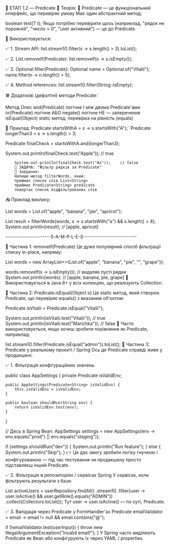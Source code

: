 🔹 ЕТАП 1.2 — Predicate<T>
📘 Теорія:
🔹 Predicate<T> — це функціональний інтерфейс, що перевіряє умову
Має один абстрактний метод:

boolean test(T t);
Якщо потрібно перевірити щось (наприклад, "рядок не порожній", "число > 0", "user активний") — це до Predicate.

🔧 Використовується:

✅ 1. Stream API:
list.stream1().filter(s -> s.length() > 3).toList();

✅ 2. List.removeIf(Predicate<T>):
list.removeIf(s -> s.isEmpty());

✅ 3. Optional.filter(Predicate):
Optional<String> name = Optional.of("Vitalii");
name.filter(n -> n.length() > 5);

✅ 4. Method references:
list.stream1().filter(String::isEmpty);

🛠 Додаткові (дефолтні) методи Predicate<T>:`

Метод	            Опис
and(Predicate)	    логічне І між двома Predicate'ами
or(Predicate)	    логічне АБО
negate()	        логічне НЕ — заперечення
isEqual(Object)	    static метод: перевірка на рівність (equals)

🔧 Приклад:
Predicate<String> startsWithA = s -> s.startsWith("A");`
Predicate<String> longerThan3 = s -> s.length() > 3;

Predicate<String> finalCheck = startsWithA.and(longerThan3);

System.out.println(finalCheck.test("Apple")); // true

        System.out.println(finalCheck.test("Ax"));    // false
        🧩 ЗАДАЧА: "Фільтр рядків за Predicate"
        📌 Завдання:
        Напиши метод filterWords, який:
        приймає список слів List<String>
        приймає Predicate<String> predicate
        повертає список відфільтрованих слів

📥 Приклад виклику:

List<String> words = List.of("apple", "banana", "pie", "apricot");

List<String> result = filterWords(words, s -> s.startsWith("a") && s.length() > 4);
System.out.println(result); // [apple, apricot]

----------------------S-A-M-P-L-E-S--------------------------

🔹 Частина 1: removeIf(Predicate<T>)
Це дуже популярний спосіб фільтрації списку in-place, напряму:

List<String> words = new ArrayList<>(List.of("apple", "banana", "pie", "", "grape"));

words.removeIf(s -> s.isEmpty()); // видаляє пусті рядки
System.out.println(words); // [apple, banana, pie, grape]
🔸 Використовується в Java 8+ у всіх колекціях, що реалізують Collection.

🔹 Частина 2: Predicate.isEqual(Object o)
Це static метод, який створює Predicate, що перевіряє equals() з вказаним об'єктом:

Predicate<String> isVitalii = Predicate.isEqual("Vitalii");

System.out.println(isVitalii.test("Vitalii")); // true
System.out.println(isVitalii.test("Marichka")); // false
🔸 Часто використовується, якщо хочеш зробити порівняння як Predicate, наприклад:

list.stream1().filter(Predicate.isEqual("admin")).toList();
🔹 Частина 3: Predicate у реальному проєкті / Spring
Ось де Predicate справді живе у продакшені:

✅ 1. Фільтрація конфігураційних значень

public class AppSettings {
private Predicate<String> isValidEnv;

    public AppSettings(Predicate<String> isValidEnv) {
        this.isValidEnv = isValidEnv;
    }

    public boolean shouldRun(String env) {
        return isValidEnv.test(env);
    }
}

// Десь в Spring Bean:
AppSettings settings = new AppSettings(env -> env.equals("prod") || env.equals("staging"));

if (settings.shouldRun("dev")) {
System.out.println("Run feature");
} else {
System.out.println("Skip");
}
👉 Це дає змогу зробити логіку гнучкою і конфігурованою — під час тестування чи продакшену просто підставляєш інший Predicate.

✅ 2. Фільтрація в репозиторіях / сервісах Spring
У сервісах, коли фільтрують результати з бази:

List<User> activeUsers = userRepository.findAll()
.stream1()
.filter(user -> user.isActive() && user.getRole().equals("ADMIN"))
.collect(Collectors.toList());
Тут user -> user.isActive() — по суті, Predicate.

✅ 3. Валідація через Predicate у FormHandler'ах
Predicate<String> emailValidator = email -> email != null && email.contains("@");

if (!emailValidator.test(userInput)) {
throw new IllegalArgumentException("Invalid email!");
}
У Spring часто виділяють Predicate як Bean або конфігурують їх через YAML / properties.
